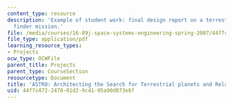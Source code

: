 ```yaml
---
content_type: resource
description: 'Example of student work: final design report on a terrestrial planet
  finder mission.'
file: /media/courses/16-89j-space-systems-engineering-spring-2007/44f7c472247801d29c4195a90d873e6f_report_99.pdf
file_type: application/pdf
learning_resource_types:
- Projects
ocw_type: OCWFile
parent_title: Projects
parent_type: CourseSection
resourcetype: Document
title: 'ASTRO: Architecting the Search for Terrestrial planets and Related Origins'
uid: 44f7c472-2478-01d2-9c41-95a90d873e6f
---
```

